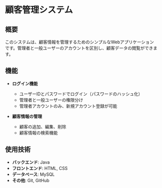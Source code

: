 # 顧客管理システム

## 概要
このシステムは、顧客情報を管理するためのシンプルなWebアプリケーションです。管理者と一般ユーザーのアカウントを区別し、顧客データの閲覧ができます。

## 機能
- **ログイン機能**  
  - ユーザーIDとパスワードでログイン（パスワードのハッシュ化）
  - 管理者と一般ユーザーの権限分け
  - 管理者アカウントのみ、新規アカウント登録が可能
  
- **顧客情報の管理**  
  - 顧客の追加、編集、削除
  - 顧客情報の検索機能

## 使用技術

- **バックエンド**: Java
- **フロントエンド**: HTML, CSS
- **データベース**: MySQL
- **その他**: Git, GitHub
